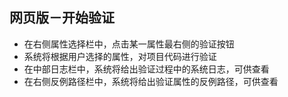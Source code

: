 ## 网页版－开始验证

* 在右侧属性选择栏中，点击某一属性最右侧的验证按钮
* 系统将根据用户选择的属性，对项目代码进行验证
* 在中部日志栏中，系统将给出验证过程中的系统日志，可供查看
* 在右侧反例路径栏中，系统将给出验证属性的反例路径，可供查看